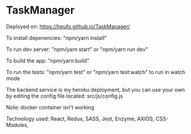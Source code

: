 # TaskManager

Deployed on: https://hpufo.github.io/TaskManager/

To install depenencies: "npm/yarn install"

To run dev server: "npm/yarn start" or "npm/yarn run dev"

To build the app: "npm/yarn build"

To run the tests: "npm/yarn test" or "npm/yarn test:watch" to run in watch mode

The backend service is my heroku deployment, but you can use your own by editing the config file located: src/js/config.js

Note: docker container isn't working

Technology used: React, Redux, SASS, Jest, Enzyme, AXIOS, CSS-Modules,